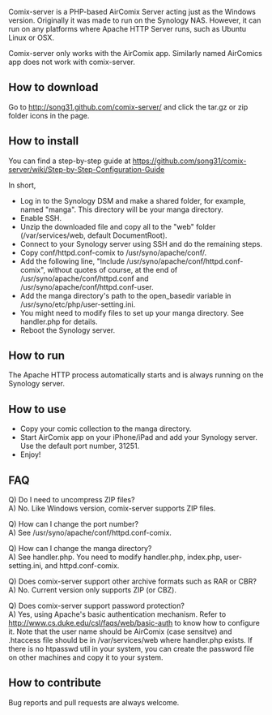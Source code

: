 Comix-server is a PHP-based AirComix Server acting just as the Windows
version. Originally it was made to run on the Synology NAS. However,
it can run on any platforms where Apache HTTP Server runs, such as
Ubuntu Linux or OSX.

Comix-server only works with the AirComix app. 
Similarly named AirComics app does not work with comix-server. 

## How to download

Go to http://song31.github.com/comix-server/ and click the tar.gz or
zip folder icons in the page.


## How to install

You can find a step-by-step guide at 
https://github.com/song31/comix-server/wiki/Step-by-Step-Configuration-Guide  

In short,
- Log in to the Synology DSM and make a shared folder, for example, named
  "manga". This directory will be your manga directory.
- Enable SSH.
- Unzip the downloaded file and copy all to the "web" folder (/var/services/web, default DocumentRoot).
- Connect to your Synology server using SSH and do the remaining steps.
- Copy conf/httpd.conf-comix to /usr/syno/apache/conf/.
- Add the following line, "Include /usr/syno/apache/conf/httpd.conf-comix", 
  without quotes of course, at the end of /usr/syno/apache/conf/httpd.conf and 
  /usr/syno/apache/conf/httpd.conf-user. 
- Add the manga directory's path to the open_basedir variable in
  /usr/syno/etc/php/user-setting.ini.
- You might need to modify files to set up your manga directory. See handler.php for details. 
- Reboot the Synology server.


## How to run

The Apache HTTP process automatically starts and is always running on the Synology server.


## How to use

- Copy your comic collection to the manga directory.
- Start AirComix app on your iPhone/iPad and add your Synology server. 
  Use the default port number, 31251.
- Enjoy!


## FAQ

Q) Do I need to uncompress ZIP files?  
A) No. Like Windows version, comix-server supports ZIP files.

Q) How can I change the port number?  
A) See /usr/syno/apache/conf/httpd.conf-comix.

Q) How can I change the manga directory?  
A) See handler.php. You need to modify handler.php, index.php, user-setting.ini, 
   and httpd.conf-comix.

Q) Does comix-server support other archive formats such as RAR or CBR?  
A) No. Current version only supports ZIP (or CBZ).

Q) Does comix-server support password protection?  
A) Yes, using Apache's basic authentication mechanism. Refer to
   http://www.cs.duke.edu/csl/faqs/web/basic-auth to know how to
   configure it. Note that the user name should be AirComix (case
   sensitve) and .htaccess file should be in /var/services/web where
   handler.php exists. If there is no htpasswd util in your system, you can
   create the password file on other machines and copy it to
   your system.


## How to contribute

Bug reports and pull requests are always welcome.


